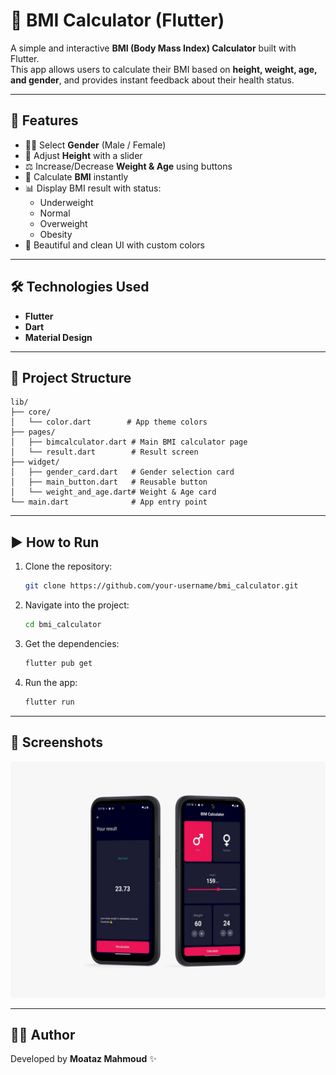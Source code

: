 # 📱 BMI Calculator (Flutter)

A simple and interactive **BMI (Body Mass Index) Calculator** built with Flutter.  
This app allows users to calculate their BMI based on **height, weight, age, and gender**, and provides instant feedback about their health status.

---

## 🚀 Features
- 👨‍⚕️ Select **Gender** (Male / Female)
- 📏 Adjust **Height** with a slider
- ⚖️ Increase/Decrease **Weight & Age** using buttons
- 🧮 Calculate **BMI** instantly
- 📊 Display BMI result with status:
  - Underweight  
  - Normal  
  - Overweight  
  - Obesity
- 🎨 Beautiful and clean UI with custom colors

---

## 🛠️ Technologies Used
- **Flutter**
- **Dart**
- **Material Design**

---

## 📂 Project Structure
```
lib/
├── core/
│   └── color.dart        # App theme colors
├── pages/
│   ├── bimcalculator.dart # Main BMI calculator page
│   └── result.dart        # Result screen
├── widget/
│   ├── gender_card.dart   # Gender selection card
│   ├── main_button.dart   # Reusable button
│   └── weight_and_age.dart# Weight & Age card
└── main.dart              # App entry point
```

---

## ▶️ How to Run
1. Clone the repository:
   ```bash
   git clone https://github.com/your-username/bmi_calculator.git
   ```
2. Navigate into the project:
   ```bash
   cd bmi_calculator
   ```
3. Get the dependencies:
   ```bash
   flutter pub get
   ```
4. Run the app:
   ```bash
   flutter run
   ```

---

## 📸 Screenshots
![Screen](https://github.com/Moataz-Elgazzar/BIM-Calculator/blob/main/bim_calculator/Screen.jpg)

---

## 👨‍💻 Author
Developed by **Moataz Mahmoud** ✨
